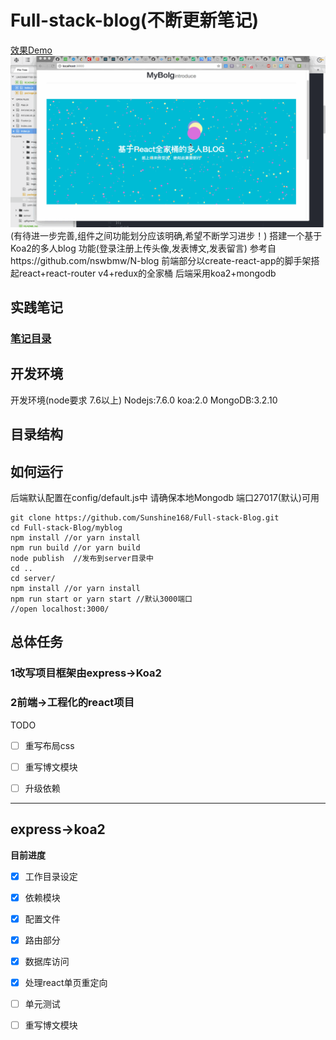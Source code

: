 # Full-stack-blog(不断更新笔记)
[效果Demo](http://sunnerrrr.cn:3005/)
![](./media/blog.gif)
(有待进一步完善,组件之间功能划分应该明确,希望不断学习进步！)
搭建一个基于Koa2的多人blog
功能(登录注册上传头像,发表博文,发表留言)
参考自https://github.com/nswbmw/N-blog
前端部分以create-react-app的脚手架搭起react+react-router v4+redux的全家桶
后端采用koa2+mongodb
## 实践笔记
### [笔记目录](https://github.com/Sunshine168/Full-stack-Blog/blob/master/note/noteMenu.md)
## 开发环境
开发环境(node要求 7.6以上)
Nodejs:7.6.0
koa:2.0
MongoDB:3.2.10

## 目录结构

## 如何运行

后端默认配置在config/default.js中
请确保本地Mongodb 端口27017(默认)可用

```
git clone https://github.com/Sunshine168/Full-stack-Blog.git
cd Full-stack-Blog/myblog
npm install //or yarn install
npm run build //or yarn build
node publish  //发布到server目录中
cd ..
cd server/
npm install //or yarn install
npm run start or yarn start //默认3000端口
//open localhost:3000/
```

## 总体任务

### 1改写项目框架由express->Koa2
### 2前端->工程化的react项目
TODO

* [ ] 重写布局css
* [ ] 重写博文模块
* [ ] 升级依赖


---

## express->koa2
**目前进度**

* [x] 工作目录设定
* [x] 依赖模块
* [x] 配置文件
* [x] 路由部分
* [x] 数据库访问
* [x] 处理react单页重定向
* [ ] 单元测试
* [ ] 重写博文模块






